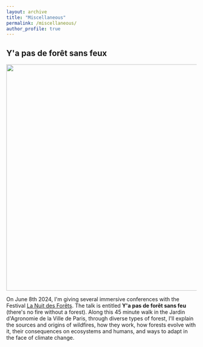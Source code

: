 ```yaml
---
layout: archive
title: "Miscellaneous"
permalink: /miscellaneous/
author_profile: true
---
```


## Y'a pas de forêt sans feux

<img src="[https://sim-jean.github.io/files/nuit_des_forets.png" width="600">


On June 8th 2024, I'm giving several immersive conferences with the Festival [La Nuit des Forêts](https://nuitsdesforets.com/). The talk is entitled **Y'a pas de forêt sans feu** (there's no fire without a forest). Along this 45 minute walk in the Jardin d'Agronomie de la Ville de Paris, through diverse types of forest, I'll explain the sources and origins of wildfires, how they work, how forests evolve with it, their consequences on ecosystems and humans, and ways to adapt in the face of climate change. 
